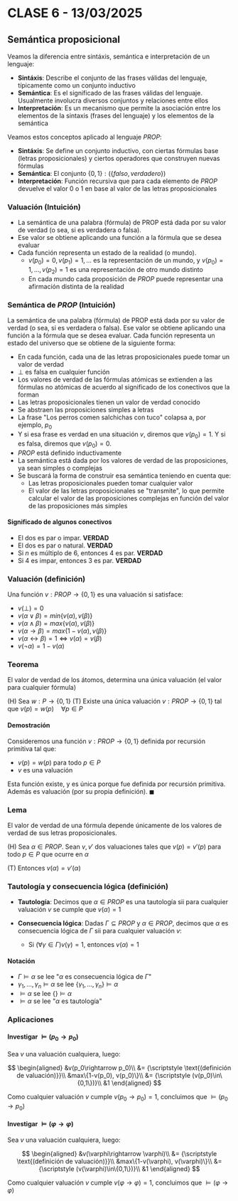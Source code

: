 # CLASE 6 - 13/03/2025

## Semántica proposicional

Veamos la diferencia entre sintáxis, semántica e interpretación de un lenguaje:

- **Sintáxis**: Describe el conjunto de las frases válidas del lenguaje, típicamente como un conjunto inductivo
- **Semántica**: Es el significado de las frases válidas del lenguaje. Usualmente involucra diversos conjuntos y relaciones entre ellos
- **Interpretación**: Es un mecanismo que permite la asociación entre los elementos de la sintaxis (frases del lenguaje) y los elementos de la semántica

Veamos estos conceptos aplicado al lenguaje $PROP$:

- **Sintáxis**: Se define un conjunto inductivo, con ciertas fórmulas base (letras proposicionales) y ciertos operadores que construyen nuevas fórmulas
- **Semántica**: El conjunto $\{0, 1\}:(\{falso, verdadero\})$
- **Interpretación**: Función recursiva que para cada elemento de $PROP$ devuelve el valor $0$ o $1$ en base al valor de las letras proposicionales

### Valuación (Intuición)

- La semántica de una palabra (fórmula) de PROP está dada por su valor de verdad (o sea, si es verdadera o falsa).
- Ese valor se obtiene aplicando una función a la fórmula que se desea evaluar
- Cada función representa un estado de la realidad (o mundo).
    - $v(p_0) = 0, v(p_1) = 1, \ldots$ es la representación de un mundo, y $v(p_0) = 1, \ldots , v(p_2) = 1$ es una representación de otro mundo distinto
    - En cada mundo cada proposición de $PROP$ puede representar una afirmación distinta de la realidad

### Semántica de $PROP$ (Intuición)

La semántica de una palabra (fórmula) de PROP está dada por su valor de verdad (o sea, si es verdadera o falsa). Ese valor se obtiene aplicando una función a la fórmula que se desea evaluar. Cada función representa un estado del universo que se obtiene de la siguiente forma:

- En cada función, cada una de las letras proposicionales puede tomar un valor de verdad
- $\bot$ es falsa en cualquier función
- Los valores de verdad de las fórmulas atómicas se extienden a las fórmulas no atómicas de acuerdo al significado de los conectivos que la forman
- Las letras proposicionales tienen un valor de verdad conocido
- Se abstraen las proposiciones simples a letras
- La frase "Los perros comen salchichas con
tuco" colapsa a, por ejemplo, $p_0$
- Y si esa frase es verdad en una situación $v$, diremos que $v(p_0) = 1$. Y si es falsa, diremos que $v(p_0) = 0$.
- $PROP$ está definido inductivamente
- La semántica está dada por los valores de verdad de las proposiciones, ya sean simples o complejas
- Se buscará la forma de construir esa semántica teniendo en cuenta que:
    - Las letras proposicionales pueden tomar cualquier valor
    - El valor de las letras proposicionales se "transmite", lo que permite calcular el valor de las proposiciones complejas en función del valor de las proposiciones más simples

#### Significado de algunos conectivos

- El dos es par o impar. **VERDAD**
- El dos es par o natural. **VERDAD**
- Si $n$ es múltiplo de $6$, entonces $4$ es par. **VERDAD**
- Si $4$ es impar, entonces $3$ es par. **VERDAD**

### Valuación (definición)

Una función $v: PROP\to \{0,1\}$ es una valuación si satisface:

- $v(\bot) = 0$
- $v(\alpha\lor\beta) = min\{v(\alpha),v(\beta)\}$
- $v(\alpha\land\beta) = max\{v(\alpha),v(\beta)\}$
- $v(\alpha\rightarrow\beta) = max\{1-v(\alpha),v(\beta)\}$
- $v(\alpha\leftrightarrow\beta) = 1\iff v(\alpha)=v(\beta)$
- $v(\neg\alpha) = 1-v(\alpha)$

### Teorema

El valor de verdad de los átomos, determina una única valuación (el valor para cualquier fórmula)

(H) Sea $w: P\to \{0,1\}$
(T) Existe una única valuación $v:PROP\to\{0,1\}$ tal que $v(p) = w(p)\quad\forall p\in P$

#### Demostración

Consideremos una función $v:PROP\to\{0,1\}$ definida por recursión primitiva tal que:

- $v(p) = w(p)$ para todo $p\in P$
- $v$ es una valuación

Esta función existe, y es única porque fue definida por recursión primitiva. Además es valuación (por su propia definición). $\blacksquare$

### Lema

El valor de verdad de una fórmula depende únicamente de los valores de verdad de sus letras proposicionales.

(H) Sea $\alpha\in PROP$. Sean $v,v'$ dos valuaciones tales que $v(p)=v'(p)$ para todo $p\in P$ que ocurre en $\alpha$

(T) Entonces $v(\alpha) = v'(\alpha)$

### Tautología y consecuencia lógica (definición)

- **Tautología**: Decimos que $\alpha\in PROP$ es una tautología sii para cualquier valuación $v$ se cumple que $v(\alpha) = 1$
- **Consecuencia lógica**: Dadas $\Gamma\subseteq PROP$ y $\alpha\in PROP$, decimos que $\alpha$ es consecuencia lógica de $\Gamma$ sii para cualquier valuación $v$:

    - Si $(\forall\gamma\in\Gamma)v(\gamma)=1$, entonces $v(\alpha)=1$

#### Notación

- $\Gamma\models\alpha$ se lee "$\alpha$ es consecuencia lógica de $\Gamma$"
- $\gamma_1,\ldots,\gamma_n\models\alpha$ se lee $\{\gamma_1,\ldots,\gamma_n\}\models\alpha$
- $\models\alpha$ se lee $\{\}\models\alpha$
- $\models\alpha$ se lee "$\alpha$ es tautología"

### Aplicaciones

#### Investigar $\models(p_0\rightarrow p_0)$

Sea $v$ una valuación cualquiera, luego:

$$
\begin{aligned}
&v(p_0\rightarrow p_0)\\
&= {\scriptstyle \text{(definición de valuación)}}\\
&max\{1-v(p_0), v(p_0)\}\\
&= {\scriptstyle (v(p_0)\in\{0,1\})}\\
&1
\end{aligned}
$$

Como cualquier valuación $v$ cumple $v(p_0\rightarrow p_0) = 1$, concluimos que $\models(p_0\rightarrow p_0)$

#### Investigar $\models(\varphi\rightarrow \varphi)$

Sea $v$ una valuación cualquiera, luego:

$$
\begin{aligned}
&v(\varphi\rightarrow \varphi)\\
&= {\scriptstyle \text{(definición de valuación)}}\\
&max\{1-v(\varphi), v(\varphi)\}\\
&= {\scriptstyle (v(\varphi)\in\{0,1\})}\\
&1
\end{aligned}
$$

Como cualquier valuación $v$ cumple $v(\varphi\rightarrow \varphi) = 1$, concluimos que $\models(\varphi\rightarrow \varphi)$